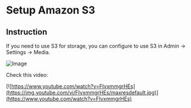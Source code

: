 # Setup Amazon S3   

## Instruction

If you need to use S3 for storage, you can configure to use S3 in Admin -> Settings -> Media.

![Image](https://live.staticflickr.com/65535/51702131810_6a1ffb1928_b.jpg)

Check this video:

[![https://www.youtube.com/watch?v=FIvxmmgrHEs](https://img.youtube.com/vi/FIvxmmgrHEs/maxresdefault.jpg)](https://www.youtube.com/watch?v=FIvxmmgrHEs)
